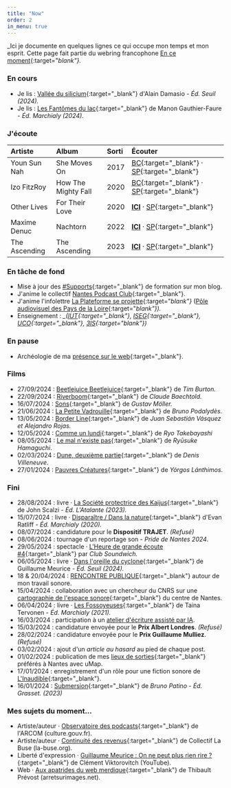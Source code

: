 ```yaml
---
title: "Now"
order: 2
in_menu: true
---
```

_Ici je documente en quelques lignes ce qui occupe mon temps et mon esprit. Cette page fait partie du webring francophone [En ce moment](https://encemoment.site/){:target="_blank"}._

### En cours

- Je lis : [Vallée du silicium](https://www.librairiesindependantes.com/product/9782021558746/){:target="_blank"} d'Alain Damasio - _Éd. Seuil (2024)._
- Je lis : [Les Fantômes du lac](https://www.leslibraires.fr/livre/23016137-les-fantomes-du-lac-memoires-d-un-village-meurtri-manon-gauthier-faure-marchialy){:target="_blank"} de Manon Gauthier-Faure - _Éd. Marchialy (2024)._

### J'écoute

| Artiste | Album | Sorti | Écouter     
| :--- | :--- | :--- | :---
| Youn Sun Nah | She Moves On | 2017 | [BC](https://younsunnah.bandcamp.com/album/she-moves-on){:target="_blank"} · [SP](https://open.spotify.com/intl-fr/album/2MVFVl8gEk3enlgk4HQO4L){:target="_blank"}
| Izo FitzRoy | How The Mighty Fall | 2020 | [BC](https://izofitzroy.bandcamp.com/album/how-the-mighty-fall){:target="_blank"} · [SP](https://open.spotify.com/album/3p0SMuDOdI60ZN311oQ9CG?si=KZ7qVtl9R0yV3c1RdPTfgA){:target="_blank"}
| Other Lives | For Their Love | 2020 | [**ICI**](https://dimitriregnier.net/blog/obsession-printemps-2024/) · [SP](https://open.spotify.com/album/1pesl95uJqfN7kIOFozSHt?si=DbPQV9p9SL23H8yh3zfpEg){:target="_blank"}
| Maxime Denuc | Nachtorn | 2022 | [**ICI**](https://dimitriregnier.net/blog/obsession-dec-2023/) · [SP](https://open.spotify.com/album/0leFuQg79HX0GPmIhhV8rl?si=yI1KFXOuS5SwDsaMif-8FA){:target="_blank"}
| The Ascending | The Ascending | 2023 | [**ICI**](https://dimitriregnier.net/blog/obsession-mai-2023/) · [SP](https://open.spotify.com/album/7j3ghY9SM7sZZqbw1mIPKb?si=FWnOTbwCRY-kLfuYWCB-dg){:target="_blank"}

### En tâche de fond

- Mise à jour des [#Supports](https://dimitriregnier.net/blog/tags/support/){:target="_blank"} de formation sur mon blog.
- J'anime le collectif [Nantes Podcast Club](https://nantespodcastclub.fr){:target="_blank"}.
- J'anime l'infolettre [La Plateforme se projette](https://buttondown.email/laplateformeseprojette){:target="_blank"} <cite>_([Pôle audiovisuel des Pays de la Loire](https://www.laplateforme.net/){:target="_blank"})._</cite>
- Enseignement : <cite>_([IUT](https://iutnantes.univ-nantes.fr/){:target="_blank"}, [ISEG](https://www.iseg.fr/ecole-communication-nantes/){:target="_blank"}, [UCO](https://nantes.uco.fr/fr){:target="_blank"}, [3IS](https://www.3is-education.fr/campus/ecole-cinema-son-nantes){:target="_blank"})_</cite>

### En pause

- Archéologie de ma [présence sur le web](https://dimitriregnier.net/resume/){:target="_blank"}.

### Films

- 27/09/2024 : [Beetlejuice Beetlejuice](https://duckduckgo.com/?q=beetlejuice+beetlejuice+2024+tim+burton){:target="_blank"} de _Tim Burton._
- 22/09/2024 : [Riverboom](https://duckduckgo.com/?q=riverboom+2024+claude+baechtold){:target="_blank"} de _Claude Baechtold._
- 16/07/2024 : [Sons](https://duckduckgo.com/?q=sons+2024+gustav+moller){:target="_blank"} de _Gustav Möller._
- 21/06/2024 : [La Petite Vadrouille](https://duckduckgo.com/?q=la+petite+vadrouille+2024+bruno+podalydes){:target="_blank"} de _Bruno Podalydès._
- 13/05/2024 : [Border Line](https://duckduckgo.com/?q=border+line+2024+juan+sebastian+vasquez+alejandro+rojas){:target="_blank"} de _Juan Sebastián Vásquez et Alejandro Rojas._ 
- 12/05/2024 : [Comme un lundi](https://duckduckgo.com/?t=newext&hps=1&q=comme+un+lundi+2023+ryo+takebayashi){:target="_blank"} de _Ryo Takebayashi_
- 08/05/2024 : [Le mal n'existe pas](https://duckduckgo.com/?q=le+mal+n'existe+pas+2023+ryusuke+hamaguchi){:target="_blank"} de _Ryūsuke Hamaguchi_.
- 02/03/2024 : [Dune, deuxième partie](https://duckduckgo.com/?q=dune+deuxieme+partie+2024+denis+villeneuve){:target="_blank"} de _Denis Villeneuve_.
- 27/01/2024 : [Pauvres Créatures](https://duckduckgo.com/?q=pauvres+creatures+2023+yorgos+lanthimos){:target="_blank"} de _Yórgos Lánthimos_. 

### Fini

- 28/08/2024 : livre · [La Société protectrice des Kaijus](https://www.7switch.com/fr/ebook/9782367936048/from/dimitriregnier){:target="_blank"} de John Scalzi - _Éd. L'Atalante (2023)._
- 15/07/2024 : livre · [Disparaître / Dans la nature](https://www.leslibraires.fr/livre/16629428-disparaitre-dans-la-nature-evan-ratliff-marchialy){:target="_blank"} d'Evan Ratliff - _Éd. Marchialy (2020)._
- 08/07/2024 : candidature pour le **Dispositif TRAJET**. _(Refusé)_
- 08/06/2024 : tournage d'un reportage son - _Pride de Nantes 2024_.
- 29/05/2024 : spectacle · [L'Heure de grande écoute #4](https://clubsoundwich.fr){:target="_blank"} par _Club Soundwich._
- 06/05/2024 : livre · [Dans l'oreille du cyclone](https://www.leslibraires.fr/livre/23356829-dans-l-oreille-du-cyclone-guillaume-meurice-seuil){:target="_blank"} de Guillaume Meurice - _Éd. Seuil (2024)._
- 18 & 20/04/2024 : [RENCONTRE PUBLIQUE](https://dimitriregnier.net/blog/rencontres-publiques/){:target="_blank"} autour de mon travail sonore.
- 15/04/2024 : collaboration avec un chercheur du CNRS sur une [cartographie de l'espace sonore](https://www.paysage-sonore.net){:target="_blank"} du centre de Nantes.
- 06/04/2024 : livre · [Les Fossoyeuses](https://www.leslibraires.fr/livre/18514517-one-shot-les-fossoyeuses-taina-tervonen-marchialy){:target="_blank"} de Taina Tervonen - _Éd. Marchialy (2021)._
- 16/03/2024 : participation à un [atelier d'écriture assisté par IA](https://dimitriregnier.net/blog/retour-sur-un-atelier-d-ecriture-assiste-par-ia/).
- 15/03/2024 : candidature envoyée pour le **Prix Albert Londres**. _(Refusé)_
- 28/02/2024 : candidature envoyée pour le **Prix Guillaume Mulliez**. _(Refusé)_
- 03/02/2024 : ajout d'un _article au hasard_ au pied de chaque post.
- 01/02/2024 : publication de mes [lieux de sorties](https://umap.openstreetmap.fr/fr/map/sortir_1004467#15/47.2144/-1.5548){:target="_blank"} préférés à Nantes avec uMap.
- 17/01/2024 : enregistrement d'un rôle pour une fiction sonore de [L'Inaudible](https://www.linaudible.com/){:target="_blank"}.
- 16/01/2024 : [Submersion](https://www.leslibraires.fr/livre/22848407-submersion-bruno-patino-grasset){:target="_blank"} de _Bruno Patino_ - _Éd. Grasset. (2023)_

### Mes sujets du moment...

- Artiste/auteur · [Observatoire des podcasts](https://www.culture.gouv.fr/Thematiques/audiovisuel/Actualites/observatoire-des-podcasts-etude-sur-les-auteurs-et-autrices-de-podcasts){:target="_blank"} de l'ARCOM (culture.gouv.fr).
- Artiste/auteur · [Continuité des revenus](https://continuite-revenus.fr/){:target="_blank"} de Collectif La Buse (la-buse.org).
- Liberté d'expression · [Guillaume Meurice : On ne peut plus rien rire ?](https://www.youtube.com/watch?v=_aEWTnwdjt8){:target="_blank"} de Clément Viktorovitch (YouTube).
- Web · [Aux apatrides du web merdique](https://www.arretsurimages.net/chroniques/clic-gauche/aux-apatrides-du-web-merdique){:target="_blank"} de Thibault Prévost (arretsurimages.net). 